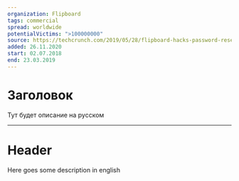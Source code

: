 ```yaml
---
organization: Flipboard
tags: commercial
spread: worldwide
potentialVictims: ">100000000"
source: https://techcrunch.com/2019/05/28/flipboard-hacks-password-resets/
added: 26.11.2020
start: 02.07.2018
end: 23.03.2019
---
```


# Заголовок

Тут будет описание на русском

---

# Header

Here goes some description in english
